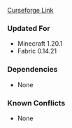 [Curseforge Link](https://www.curseforge.com/minecraft/mc-mods/peasy-mode)

### Updated For
- Minecraft 1.20.1
- Fabric 0.14.21

### Dependencies
- None

### Known Conflicts
- None
